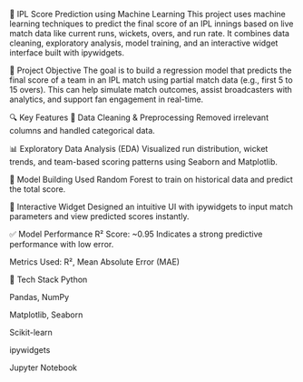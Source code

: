 🏏 IPL Score Prediction using Machine Learning
This project uses machine learning techniques to predict the final score of an IPL innings based on live match data like current runs, wickets, overs, and run rate. It combines data cleaning, exploratory analysis, model training, and an interactive widget interface built with ipywidgets.

📌 Project Objective
The goal is to build a regression model that predicts the final score of a team in an IPL match using partial match data (e.g., first 5 to 15 overs). This can help simulate match outcomes, assist broadcasters with analytics, and support fan engagement in real-time.

🔍 Key Features
🧹 Data Cleaning & Preprocessing
Removed irrelevant columns and handled categorical data.

📊 Exploratory Data Analysis (EDA)
Visualized run distribution, wicket trends, and team-based scoring patterns using Seaborn and Matplotlib.

🤖 Model Building
Used Random Forest to train on historical data and predict the total score.

🧩 Interactive Widget
Designed an intuitive UI with ipywidgets to input match parameters and view predicted scores instantly.

✅ Model Performance
R² Score: ~0.95
Indicates a strong predictive performance with low error.

Metrics Used: R², Mean Absolute Error (MAE)

🧠 Tech Stack
Python

Pandas, NumPy

Matplotlib, Seaborn

Scikit-learn

ipywidgets

Jupyter Notebook
